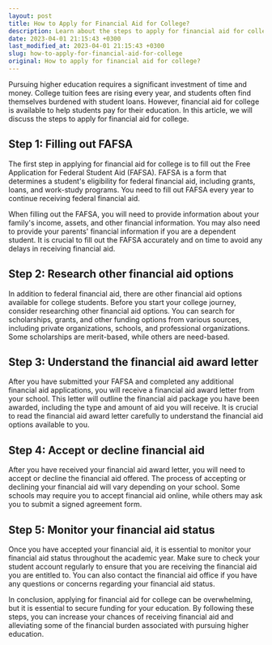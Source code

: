 ```yaml
---
layout: post
title: How to Apply for Financial Aid for College?
description: Learn about the steps to apply for financial aid for college and secure funding for your education. Get expert tips and advice from financial aid experts.
date: 2023-04-01 21:15:43 +0300
last_modified_at: 2023-04-01 21:15:43 +0300
slug: how-to-apply-for-financial-aid-for-college
original: How to apply for financial aid for college?
---
```

Pursuing higher education requires a significant investment of time and money. College tuition fees are rising every year, and students often find themselves burdened with student loans. However, financial aid for college is available to help students pay for their education. In this article, we will discuss the steps to apply for financial aid for college.

## Step 1: Filling out FAFSA

The first step in applying for financial aid for college is to fill out the Free Application for Federal Student Aid (FAFSA). FAFSA is a form that determines a student's eligibility for federal financial aid, including grants, loans, and work-study programs. You need to fill out FAFSA every year to continue receiving federal financial aid.

When filling out the FAFSA, you will need to provide information about your family's income, assets, and other financial information. You may also need to provide your parents' financial information if you are a dependent student. It is crucial to fill out the FAFSA accurately and on time to avoid any delays in receiving financial aid.

## Step 2: Research other financial aid options

In addition to federal financial aid, there are other financial aid options available for college students. Before you start your college journey, consider researching other financial aid options. You can search for scholarships, grants, and other funding options from various sources, including private organizations, schools, and professional organizations. Some scholarships are merit-based, while others are need-based.

## Step 3: Understand the financial aid award letter

After you have submitted your FAFSA and completed any additional financial aid applications, you will receive a financial aid award letter from your school. This letter will outline the financial aid package you have been awarded, including the type and amount of aid you will receive. It is crucial to read the financial aid award letter carefully to understand the financial aid options available to you.

## Step 4: Accept or decline financial aid

After you have received your financial aid award letter, you will need to accept or decline the financial aid offered. The process of accepting or declining your financial aid will vary depending on your school. Some schools may require you to accept financial aid online, while others may ask you to submit a signed agreement form.

## Step 5: Monitor your financial aid status

Once you have accepted your financial aid, it is essential to monitor your financial aid status throughout the academic year. Make sure to check your student account regularly to ensure that you are receiving the financial aid you are entitled to. You can also contact the financial aid office if you have any questions or concerns regarding your financial aid status.

In conclusion, applying for financial aid for college can be overwhelming, but it is essential to secure funding for your education. By following these steps, you can increase your chances of receiving financial aid and alleviating some of the financial burden associated with pursuing higher education.